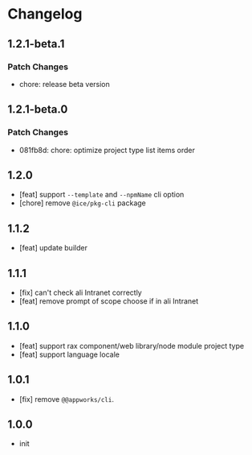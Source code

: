 # Changelog

## 1.2.1-beta.1

### Patch Changes

- chore: release beta version

## 1.2.1-beta.0

### Patch Changes

- 081fb8d: chore: optimize project type list items order

## 1.2.0

- [feat] support `--template` and `--npmName` cli option
- [chore] remove `@ice/pkg-cli` package

## 1.1.2

- [feat] update builder

## 1.1.1

- [fix] can't check ali Intranet correctly
- [feat] remove prompt of scope choose if in ali Intranet

## 1.1.0

- [feat] support rax component/web library/node module project type
- [feat] support language locale

## 1.0.1

- [fix] remove `@@appworks/cli`.

## 1.0.0

- init
